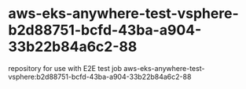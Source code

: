 # aws-eks-anywhere-test-vsphere-b2d88751-bcfd-43ba-a904-33b22b84a6c2-88
repository for use with E2E test job aws-eks-anywhere-test-vsphere:b2d88751-bcfd-43ba-a904-33b22b84a6c2-88
